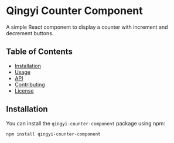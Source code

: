# Qingyi Counter Component

A simple React component to display a counter with increment and decrement buttons.
<!-- 测试用的包 -->

## Table of Contents

- [Installation](#installation)
- [Usage](#usage)
- [API](#api)
- [Contributing](#contributing)
- [License](#license)

## Installation

You can install the `qingyi-counter-component` package using npm:

```sh
npm install qingyi-counter-component
